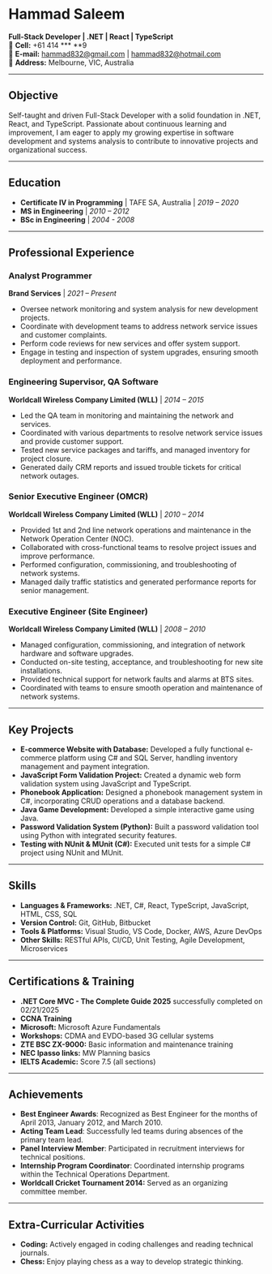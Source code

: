 
# **Hammad Saleem**

**Full-Stack Developer | .NET | React | TypeScript**  
📱 **Cell:** +61 414 *** **9   
📧 **E-mail:** [hammad832@gmail.com](mailto:hammad832@gmail.com) | [hammad832@hotmail.com](mailto:hammad832@gmail.com)  
📍 **Address:** Melbourne, VIC, Australia  

---

## **Objective**

Self-taught and driven Full-Stack Developer with a solid foundation in .NET, React, and TypeScript. Passionate about continuous learning and improvement, I am eager to apply my growing expertise in software development and systems analysis to contribute to innovative projects and organizational success.

---

## **Education**

- **Certificate IV in Programming** | TAFE SA, Australia | *2019 – 2020*  
- **MS in Engineering** | *2010 – 2012*  
- **BSc in Engineering** | *2004 - 2008*

---

## **Professional Experience**

### **Analyst Programmer**  
**Brand Services** | *2021 – Present*  

- Oversee network monitoring and system analysis for new development projects.
- Coordinate with development teams to address network service issues and customer complaints.
- Perform code reviews for new services and offer system support.
- Engage in testing and inspection of system upgrades, ensuring smooth deployment and performance.

### **Engineering Supervisor, QA Software**  
**Worldcall Wireless Company Limited (WLL)** | *2014 – 2015*  

- Led the QA team in monitoring and maintaining the network and services.
- Coordinated with various departments to resolve network service issues and provide customer support.
- Tested new service packages and tariffs, and managed inventory for project closure.
- Generated daily CRM reports and issued trouble tickets for critical network outages.

### **Senior Executive Engineer (OMCR)**  
**Worldcall Wireless Company Limited (WLL)** | *2010 – 2014*  

- Provided 1st and 2nd line network operations and maintenance in the Network Operation Center (NOC).
- Collaborated with cross-functional teams to resolve project issues and improve performance.
- Performed configuration, commissioning, and troubleshooting of network systems.
- Managed daily traffic statistics and generated performance reports for senior management.

### **Executive Engineer (Site Engineer)**  
**Worldcall Wireless Company Limited (WLL)** | *2008 – 2010*  

- Managed configuration, commissioning, and integration of network hardware and software upgrades.
- Conducted on-site testing, acceptance, and troubleshooting for new site installations.
- Provided technical support for network faults and alarms at BTS sites.
- Coordinated with teams to ensure smooth operation and maintenance of network systems.

---

## **Key Projects**

- **E-commerce Website with Database:** Developed a fully functional e-commerce platform using C# and SQL Server, handling inventory management and payment integration.
- **JavaScript Form Validation Project:** Created a dynamic web form validation system using JavaScript and TypeScript.
- **Phonebook Application:** Designed a phonebook management system in C#, incorporating CRUD operations and a database backend.
- **Java Game Development:** Developed a simple interactive game using Java.
- **Password Validation System (Python):** Built a password validation tool using Python with integrated security features.
- **Testing with NUnit & MUnit (C#):** Executed unit tests for a simple C# project using NUnit and MUnit.

---

## **Skills**

- **Languages & Frameworks:** .NET, C#, React, TypeScript, JavaScript, HTML, CSS, SQL  
- **Version Control:** Git, GitHub, Bitbucket  
- **Tools & Platforms:** Visual Studio, VS Code, Docker, AWS, Azure DevOps  
- **Other Skills:** RESTful APIs, CI/CD, Unit Testing, Agile Development, Microservices  

---

## **Certifications & Training**

- **.NET Core MVC - The Complete Guide 2025** successfully completed on 02/21/2025
- **CCNA Training**
- **Microsoft:** Microsoft Azure Fundamentals  
- **Workshops:** CDMA and EVDO-based 3G cellular systems  
- **ZTE BSC ZX-9000:** Basic information and maintenance training  
- **NEC Ipasso links:** MW Planning basics  
- **IELTS Academic:** Score 7.5 (all sections)

---

## **Achievements**

- **Best Engineer Awards**: Recognized as Best Engineer for the months of April 2013, January 2012, and March 2010.
- **Acting Team Lead**: Successfully led teams during absences of the primary team lead.
- **Panel Interview Member**: Participated in recruitment interviews for technical positions.
- **Internship Program Coordinator**: Coordinated internship programs within the Technical Operations Department.
- **Worldcall Cricket Tournament 2014:** Served as an organizing committee member.

---

## **Extra-Curricular Activities**

- **Coding:** Actively engaged in coding challenges and reading technical journals.  
- **Chess:** Enjoy playing chess as a way to develop strategic thinking.
